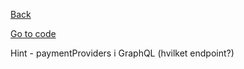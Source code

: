 [Back](../README.md)

[Go to code](https://github.com/draape/fagkveld-crystallize/blob/9531ebb7ce41ee137759cc0ad78712283be402c3/src/page-components/checkout/payment/stripe.js#L114)

Hint - paymentProviders i GraphQL (hvilket endpoint?)
